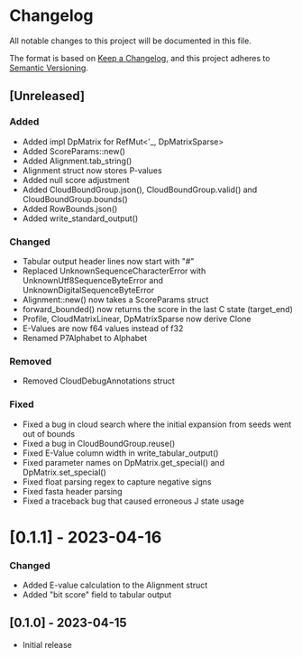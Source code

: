 # Changelog
All notable changes to this project will be documented in this file.

The format is based on [Keep a Changelog](https://keepachangelog.com/en/1.0.0/),
and this project adheres to [Semantic Versioning](https://semver.org/spec/v2.0.0.html).

<!---
### Added
### Changed
### Deprecated
### Removed
### Fixed
### Security
-->

## [Unreleased]

### Added
- Added impl DpMatrix for RefMut<'_, DpMatrixSparse> 
- Added ScoreParams::new()
- Added Alignment.tab_string() 
- Alignment struct now stores P-values
- Added null score adjustment
- Added CloudBoundGroup.json(), CloudBoundGroup.valid() and CloudBoundGroup.bounds()
- Added RowBounds.json()
- Added write_standard_output() 

### Changed
- Tabular output header lines now start with "#"
- Replaced UnknownSequenceCharacterError with UnknownUtf8SequenceByteError and UnknownDigitalSequenceByteError
- Alignment::new() now takes a ScoreParams struct
- forward_bounded() now returns the score in the last C state (target_end)
- Profile, CloudMatrixLinear, DpMatrixSparse now derive Clone
- E-Values are now f64 values instead of f32
- Renamed P7Alphabet to Alphabet

### Removed
- Removed CloudDebugAnnotations struct

### Fixed
- Fixed a bug in cloud search where the initial expansion from seeds went out of bounds
- Fixed a bug in CloudBoundGroup.reuse()
- Fixed E-Value column width in write_tabular_output()
- Fixed parameter names on DpMatrix.get_special() and DpMatrix.set_special()
- Fixed float parsing regex to capture negative signs
- Fixed fasta header parsing 
- Fixed a traceback bug that caused erroneous J state usage

# [0.1.1] - 2023-04-16

### Changed
- Added E-value calculation to the Alignment struct
- Added "bit score" field to tabular output

## [0.1.0] - 2023-04-15

- Initial release

